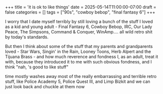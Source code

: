 +++
title = 'it is ok to like things'
date = 2025-05-14T11:00:00-07:00
draft = false
categories = []
tags = ["90s", "cowboy bebop", "final fantasy 6"]
+++

I worry that I date myself terribly by still loving a bunch of the stuff I loved as a kid and young adult - Final Fantasy 6, Cowboy Bebop, IRC, Our Lady Peace, The Simpsons, Command & Conquer, WinAmp.... all wild retro shit by today's standards.

But then I think about some of the stuff that my parents and grandparents loved - Star Wars, Singin' in the Rain, Looney Toons, Herb Alpert and the Tijuana Brass - and how much reverence and fondness I, as an adult, treat it with, because they introduced it to me with such obvious fondness, and I think "nah, 's good to like stuff"

time mostly washes away most of the really embarrassing and terrible retro stuff, like Police Academy 5, Police Quest III, and Limp Bizkit and we can just look back and chuckle at them now